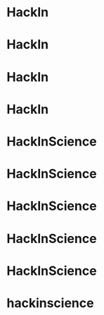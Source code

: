 # HackIn
# HackIn
# HackIn
# HackIn
# HackInScience
# HackInScience
# HackInScience
# HackInScience
# HackInScience
# hackinscience
